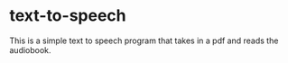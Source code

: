 # text-to-speech

This is a simple text to speech program that takes in a pdf and reads the audiobook.
